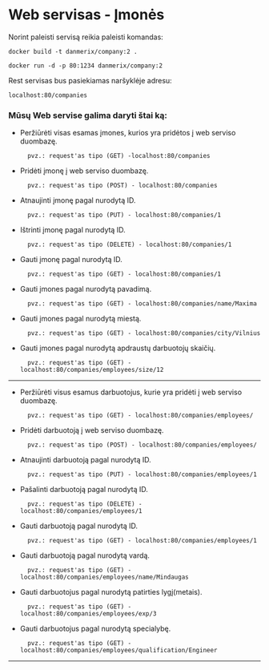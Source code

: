 # Web servisas - Įmonės #

Norint paleisti servisą reikia paleisti komandas:

`docker build -t danmerix/company:2 .`

`docker run -d -p 80:1234 danmerix/company:2`

Rest servisas bus pasiekiamas naršyklėje adresu:

`localhost:80/companies`

### Mūsų Web servise galima daryti štai ką: ###
* Peržiūrėti visas esamas įmones, kurios yra pridėtos į web serviso duombazę.

        pvz.: request'as tipo (GET) -localhost:80/companies
* Pridėti įmonę į web serviso duombazę.

        pvz.: request'as tipo (POST) - localhost:80/companies
* Atnaujinti įmonę pagal nurodytą ID.

        pvz.: request'as tipo (PUT) - localhost:80/companies/1
* Ištrinti įmonę pagal nurodytą ID.

        pvz.: request'as tipo (DELETE) - localhost:80/companies/1
* Gauti įmonę pagal nurodytą ID.

        pvz.: request'as tipo (GET) - localhost:80/companies/1
* Gauti įmones pagal nurodytą pavadimą.

        pvz.: request'as tipo (GET) - localhost:80/companies/name/Maxima

* Gauti įmones pagal nurodytą miestą.

        pvz.: request'as tipo (GET) - localhost:80/companies/city/Vilnius
* Gauti įmones pagal nurodytą apdraustų darbuotojų skaičių.

        pvz.: request'as tipo (GET) - localhost:80/companies/employees/size/12


---


* Peržiūrėti visus esamus darbuotojus, kurie yra pridėti į web serviso duombazę. 

        pvz.: request'as tipo (GET) - localhost:80/companies/employees/
* Pridėti darbuotoją į web serviso duombazę.

        pvz.: request'as tipo (POST) - localhost:80/companies/employees/
* Atnaujinti darbuotoją pagal nurodytą ID.

        pvz.: request'as tipo (PUT) - localhost:80/companies/employees/1
* Pašalinti darbuotoją pagal nurodytą ID.

        pvz.: request'as tipo (DELETE) - localhost:80/companies/employees/1
* Gauti darbuotoją pagal nurodytą ID.

        pvz.: request'as tipo (GET) - localhost:80/companies/employees/1
* Gauti darbuotoją pagal nurodytą vardą.

        pvz.: request'as tipo (GET) - localhost:80/companies/employees/name/Mindaugas
* Gauti darbuotojus pagal nurodytą patirties lygį(metais).

        pvz.: request'as tipo (GET) - localhost:80/companies/employees/exp/3
* Gauti darbuotojus pagal nurodytą specialybę.

        pvz.: request'as tipo (GET) - localhost:80/companies/employees/qualification/Engineer



---
